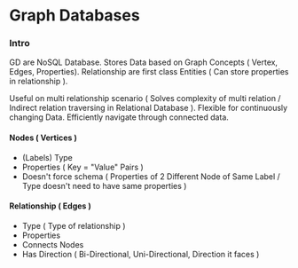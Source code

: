 # Graph Databases

### Intro

GD are NoSQL Database. Stores Data based on Graph Concepts \( Vertex, Edges, Properties\). Relationship are first class Entities \( Can store properties in relationship \).

Useful on multi relationship scenario \( Solves complexity of multi relation / Indirect relation traversing in Relational Database \). Flexible for continuously changing Data. Efficiently navigate through connected data.

#### Nodes \( Vertices \)

* \(Labels\) Type 
* Properties \( Key = "Value" Pairs \)
* Doesn't force schema \( Properties of 2 Different Node of Same Label / Type doesn't need to have same properties \)

#### Relationship \( Edges \)

* Type \( Type of relationship \) 
* Properties
* Connects Nodes
* Has Direction \( Bi-Directional, Uni-Directional, Direction it faces \)


